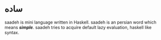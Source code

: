 ساده
====

saadeh is mini language written in Haskell. saadeh is an persian word which means ***simple***.
saadeh tries to acquire default lazy evaluation, haskell like syntax.
